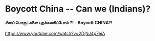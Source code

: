 # Boycott China -- Can we (Indians)?


#### சீனப் பொருட்களை புறக்கணிப்போம் ?! - Boycott CHINA?!
https://www.youtube.com/watch?v=2DjNJ4p7eiA
